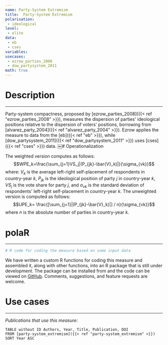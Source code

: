```yaml
---
name: Party-System Extremism
title:  Party-System Extremism
polarisation:
 - ideological
level: 
 - elite
data: 
 - eb
 - cses
variables: 
usecases: 
 - ezrow_parties_2008
 - dow_partysystem_2011
math: true
---
```

# Description
---
Party-system compactness, proposed by [ezrow_parties_2008]({{< ref "ezrow_parties_2008" >}}), measures the dispersion of parties' ideological positions relative to the dispersion of voters' positions, borrowing from [alvarez_party_2004]({{< ref "alvarez_party_2004" >}}). Ezrow applies the measure to data from the [eb]({{< ref "eb" >}}), while [dow_partysystem_2011]({{< ref "dow_partysystem_2011" >}}) uses [cses]({{< ref "cses" >}}) data.
​￼# Operationalization
 
The weighted version computes as follows:
$$WPE_k=\frac{\sum_{j=1}VS_j|(P_{jk}-\bar{V}_k)|}{\sigma_{vk}}$$
where: $V_k$ is the average left-right self-placement of respondents in country-year $k$, $P_{jk}$ is the ideological position of party $j$ in country-year $k$, $VS_j$ is the vote share for party $j$, and $\sigma_{vk}$ is the standard deviation of respondents' left-right self-placement in country-year $k$.
The unweighted version is computed as follows:
$$UPE_k= \frac{[\sum_{j=1}|(P_{jk}-\bar{V}_k)|] / n}{\sigma_{vk}}$$
where $n$ is the absolute number of parties in country-year $k$.

# polaR
---
```r
# R code for coding the measure based on some input data
```
We have written a custom R functions for coding this measure and assembled it, along with other functions, into an R package that is still under development. The package can be installed from and the code can be viewed on [GitHub](https://github.com/felixgruenewald/polref). Comments, suggestions, and feature requests are welcome.

# Use cases
---
*Publications that use this measure*:

```dataview
TABLE without ID Authors, Year, Title, Publication, DOI
FROM [party-system_extremism]({{< ref "party-system_extremism" >}})
SORT Year ASC
```